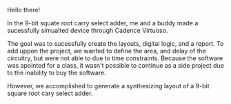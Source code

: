 Hello there!

In the 9-bit squate root carry select adder, me and a buddy made a sucessfully simualted device through Cadence Virtuoso.

The goal was to sucessfully create the layouts, digital logic, and a report. To add uppon the project, we wanted to define the area, and delay of the circuitry, but were not able to due to time constraints. Because the software was apointed for a class, it wasn't possible to continue as a side project due to the inability to buy the software.

However, we accomplished to generate a synthesizing layout of a 9-bit square root cary select adder.
